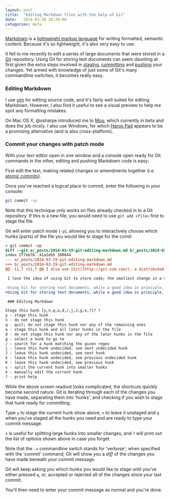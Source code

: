 ```yaml
---
layout: post
title:  "Editing Markdown files with the help of Git"
date:   2014-03-30 20:39:00
categories: meta
---
```


[Markdown](http://daringfireball.net/projects/markdown/dingus) is a [lightweight markup language](http://blog.codinghorror.com/is-html-a-humane-markup-language/) for writing formatted, semantic content. Because it's so lightweight, it's also very easy to use.

It fell to me recently to edit a series of large documents that were stored in a [Git](http://git-scm.com/) repository. Using Git for storing text documents can seem daunting at first given the extra steps involved in [staging](https://www.kernel.org/pub/software/scm/git/docs/git-add.html), [committing](https://www.kernel.org/pub/software/scm/git/docs/git-commit.html) and [pushing](http://git-scm.com/docs/git-push) your changes. Yet armed with knowledge of just some of Git's many commandline switches, it becomes really easy.

### Editing Markdown

I use [vim](http://www.vim.org/) for editing source code, and it's fairly well suited for editing Markdown. However, I also find it useful to see a visual preview to help me spot any formatting mistakes.

On Mac OS X, @ssharpe introduced me to [Mou](http://mouapp.com/), which currently in beta and does the job nicely. I also use Windows, for which [Haroo Pad](http://pad.haroopress.com/) appears to be a promising alternative (and is also cross-platform).

### Commit your changes with patch mode

With your text editor open in one window and a console open ready for Git commands in the other, editing and pushing Markdown code is easy:

First edit the text, making related changes or amendments together (i.e. [atomic commits](http://www.freshconsulting.com/atomic-commits/)).

Once you've reached a logical place to commit, enter the following in your console:

```bash
git commit -vp
```

Note that this technique only works on files already checked in to a Git repository. If this is a new file, you would need to use `git add <file>` first to stage the file.

Git will enter patch mode (`-p`), allowing you to interactively choose which hunks (parts) of the file you would like to stage for the comit:

```diff
» git commit -vp
diff --git a/_posts/2014-03-19-git-editing-markdown.md b/_posts/2014-03-19-git-editing-markdown.md
index 2f7eb76..41a2eb5 100644
--- a/_posts/2014-03-19-git-editing-markdown.md
+++ b/_posts/2014-03-19-git-editing-markdown.md
@@ -11,7 +11,7 @@ I also use [Git](http://git-scm.com/), a distributed version control system.

 I love the idea of using Git to store code; the smallest change in a script could drastically alter its functionality and so the idea of using version control for source code is very intuitive.

-Using Git for storing text documents, while a good idea in principle, can seem daunting at first given the extra steps involved in [staging](), [committing]() and [pushing]() your changes. Yet armed with knowledge of Git's many commandline switches, the prospect becomes much more palatable.
+Using Git for storing text documents, while a good idea in principle, can seem daunting at first given the extra steps involved in [staging](https://www.kernel.org/pub/software/scm/git/docs/git-add.html), [committing](https://www.kernel.org/pub/software/scm/git/docs/git-commit.html) and [pushing](http://git-scm.com/docs/git-push) your changes. Yet armed with knowledge of Git's many commandline switches, the prospect becomes much more palatable.

 ### Editing Markdown

Stage this hunk [y,n,q,a,d,/,j,J,g,e,?]? ?
y - stage this hunk
n - do not stage this hunk
q - quit; do not stage this hunk nor any of the remaining ones
a - stage this hunk and all later hunks in the file
d - do not stage this hunk nor any of the later hunks in the file
g - select a hunk to go to
/ - search for a hunk matching the given regex
j - leave this hunk undecided, see next undecided hunk
J - leave this hunk undecided, see next hunk
k - leave this hunk undecided, see previous undecided hunk
K - leave this hunk undecided, see previous hunk
s - split the current hunk into smaller hunks
e - manually edit the current hunk
? - print help
```

While the above screen readout looks complicated, the shortcuts quickly become second nature. Git is iterating through each of the changes you have made, separating them into 'hunks', and checking if you wish to stage that hunk ready for committing.

Type `y` to stage the current hunk show above, `n` to leave it unstaged and `q` when you've staged all the hunks you need and are ready to type your commit message.

`s` is useful for splitting large hunks into smaller changes, and `?` will print out the list of options shown above in case you forget.

Note that the `-v` commandline switch stands for 'verbose'; when specified with the 'commit' command, Git will show you a *diff* of the changes you have made beneath your commit message.

Git will keep asking you which hunks you would like to stage until you've either pressed `q`, or, accepted or rejected all of the changes since your last commit.

You'll then need to enter your commit message as normal and you're done.
